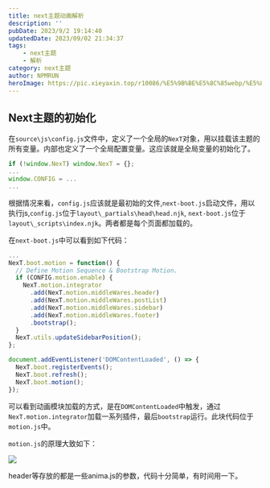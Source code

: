 ```yaml
---
title: next主题动画解析
description: ''
pubDate: 2023/9/2 19:14:40
updatedDate: 2023/09/02 21:34:37
tags:
    - next主题
    - 解析
category: next主题
author: NPMRUN
heroImage: https://pic.xieyaxin.top/r10086/%E5%9B%BE%E5%8C%85webp/%E5%8A%A8%E6%BC%AB%E7%BB%BC%E5%90%882/6aa537d892a0a2c5dbbcf9e043ce5f4f.png!q90.webp
---
```


## Next主题的初始化

在`source\js\config.js`文件中，定义了一个全局的`NexT`对象，用以挂载该主题的所有变量。内部也定义了一个全局配置变量。这应该就是全局变量的初始化了。
```js
if (!window.NexT) window.NexT = {};
...
window.CONFIG = ...
...
```
根据情况来看，`config.js`应该就是最初始的文件,`next-boot.js`启动文件，用以执行js,`config.js`位于`layout\_partials\head\head.njk`,
`next-boot.js`位于`layout\_scripts\index.njk`。两者都是每个页面都加载的。

在`next-boot.js`中可以看到如下代码：
```js
...
NexT.boot.motion = function() {
  // Define Motion Sequence & Bootstrap Motion.
  if (CONFIG.motion.enable) {
    NexT.motion.integrator
      .add(NexT.motion.middleWares.header)
      .add(NexT.motion.middleWares.postList)
      .add(NexT.motion.middleWares.sidebar)
      .add(NexT.motion.middleWares.footer)
      .bootstrap();
  }
  NexT.utils.updateSidebarPosition();
};

document.addEventListener('DOMContentLoaded', () => {
  NexT.boot.registerEvents();
  NexT.boot.refresh();
  NexT.boot.motion();
});
```

可以看到动画模块加载的方式，是在`DOMContentLoaded`中触发，通过`NexT.motion.integrator`加载一系列插件，最后`bootstrap`运行。此块代码位于`motion.js`中。

`motion.js`的原理大致如下：

![](/article/next主题动画解析/2023-09-02_02-21-31-43.png)  

header等存放的都是一些anima.js的参数，代码十分简单，有时间用一下。
